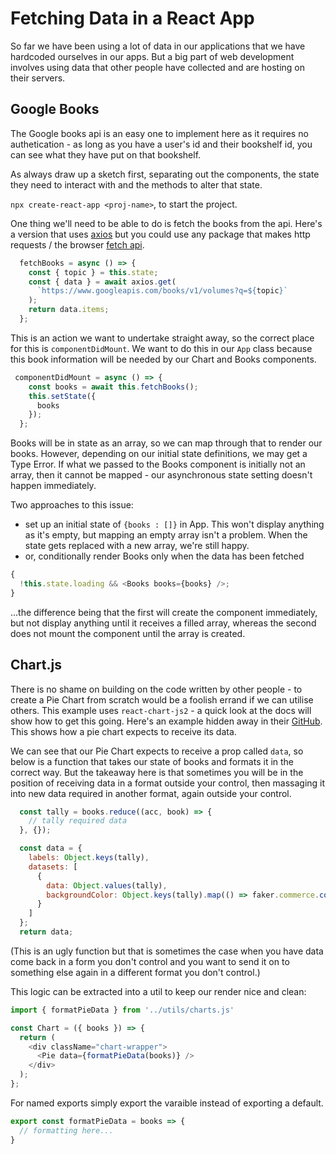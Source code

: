 # Fetching Data in a React App

So far we have been using a lot of data in our applications that we have hardcoded ourselves in our apps. But a big part of web development involves using data that other people have collected and are hosting on their servers.

## Google Books

The Google books api is an easy one to implement here as it requires no authetication - as long as you have a user's id and their bookshelf id, you can see what they have put on that bookshelf.

As always draw up a sketch first, separating out the components, the state they need to interact with and the methods to alter that state.

`npx create-react-app <proj-name>`, to start the project.

One thing we'll need to be able to do is fetch the books from the api. Here's a version that uses [axios](https://github.com/axios/axios) but you could use any package that makes http requests / the browser [fetch api](https://developer.mozilla.org/en-US/docs/Web/API/Fetch_API).

```js
  fetchBooks = async () => {
    const { topic } = this.state;
    const { data } = await axios.get(
      `https://www.googleapis.com/books/v1/volumes?q=${topic}`
    );
    return data.items;
  };
```

This is an action we want to undertake straight away, so the correct place for this is `componentDidMount`. We want to do this in our `App` class because this book information will be needed by our Chart and Books components.

```js
 componentDidMount = async () => {
    const books = await this.fetchBooks();
    this.setState({
      books
    });
  };
```

Books will be in state as an array, so we can map through that to render our books. However, depending on our initial state definitions, we may get a Type Error. If what we passed to the Books component is initially not an array, then it cannot be mapped - our asynchronous state setting doesn't happen immediately.

Two approaches to this issue:
* set up an initial state of `{books : []}` in App. This won't display anything as it's empty, but mapping an empty array isn't a problem. When the state gets replaced with a new array, we're still happy.
* or, conditionally render Books only when the data has been fetched

```js
{
  !this.state.loading && <Books books={books} />;
}
```

...the difference being that the first will create the component immediately, but not display anything until it receives a filled array, whereas the second does not mount the component until the array is created.

## Chart.js

There is no shame on building on the code written by other people - to create a Pie Chart from scratch would be a foolish errand if we can utilise others. This example uses `react-chart-js2` - a quick look at the docs will show how to get this going. Here's an example hidden away in their [GitHub](https://github.com/jerairrest/react-chartjs-2/blob/master/example/src/components/pie.js). This shows how a pie chart expects to receive its data.

We can see that our Pie Chart expects to receive a prop called `data`, so below is a function that takes our state of books and formats it in the correct way. But the takeaway here is that sometimes you will be in the position of receiving data in a format outside your control, then massaging it into new data required in another format, again outside your control.

```js
  const tally = books.reduce((acc, book) => {
    // tally required data
  }, {});

  const data = {
    labels: Object.keys(tally),
    datasets: [
      {
        data: Object.values(tally),
        backgroundColor: Object.keys(tally).map(() => faker.commerce.color())
      }
    ]
  };
  return data;
```

(This is an ugly function but that is sometimes the case when you have data come back in a form you don't control and you want to send it on to something else again in a different format you don't control.)

This logic can be extracted into a util to keep our render nice and clean:
```js
import { formatPieData } from '../utils/charts.js'

const Chart = ({ books }) => {
  return (
    <div className="chart-wrapper">
      <Pie data={formatPieData(books)} />
    </div>
  );
};
```

For named exports simply export the varaible instead of exporting a default.

```js
export const formatPieData = books => {
  // formatting here...
}
```